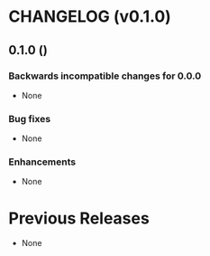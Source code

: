# CHANGELOG (v0.1.0)

## 0.1.0 ()

### Backwards incompatible changes for 0.0.0
 * None

### Bug fixes
 * None

### Enhancements
 * None

# Previous Releases
 * None